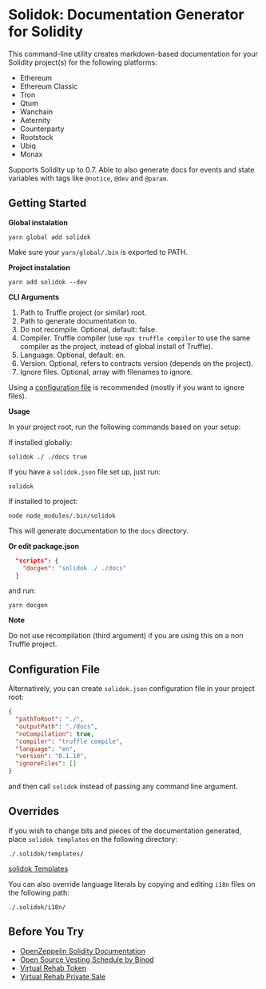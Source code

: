 # Solidok: Documentation Generator for Solidity

This command-line utility creates markdown-based documentation for your Solidity project(s) for the following platforms:

* Ethereum
* Ethereum Classic
* Tron
* Qtum
* Wanchain
* Aeternity
* Counterparty
* Rootstock
* Ubiq
* Monax

Supports Solidity up to 0.7.
Able to also generate docs for events and state variables with tags like `@notice`, `@dev` and `@param`.
## Getting Started

**Global instalation**

```npm
yarn global add solidok
```
Make sure your `yarn/global/.bin` is exported to PATH.

**Project instalation**

```npm
yarn add solidok --dev
```


**CLI Arguments**

1. Path to Truffle project (or similar) root.
2. Path to generate documentation to.
3. Do not recompile. Optional, default: false.
4. Compiler. Truffle compiler (use `npx truffle compiler` to use the same compiler as the project, instead of global install of Truffle).
5. Language. Optional, default: en.
6. Version. Optional, refers to contracts version (depends on the project).
7. Ignore files. Optional, array with filenames to ignore.

Using a [configuration file](#configuration-file) is recommended (mostly if you want to ignore files).


**Usage**

In your project root, run the following commands based on your setup:

If installed globally:
```npm
solidok ./ ./docs true
```

If you have a `solidok.json` file set up, just run:
```npm
solidok
```

If installed to project:
```npm
node node_modules/.bin/solidok
```


This will generate documentation to the `docs` directory.

**Or edit package.json**

```json
  "scripts": {
    "docgen": "solidok ./ ./docs"
  }
```

and run:

```npm
yarn docgen
```

**Note**

Do not use recompilation (third argument) if you are using this on a non Truffle project.

## Configuration File

Alternatively, you can create `solidok.json` configuration file in your project root:

```json
{
  "pathToRoot": "./",
  "outputPath": "./docs",
  "noCompilation": true,
  "compiler": "truffle compile",
  "language": "en",
  "version": "0.1.10",
  "ignoreFiles": []
}
```

and then call `solidok` instead of passing any command line argument.


## Overrides

If you wish to change bits and pieces of the documentation generated, place `solidok templates` on the following directory:

`./.solidok/templates/`

[solidok Templates](templates)


You can also override language literals by copying and editing `i18n` files on the following path:

`./.solidok/i18n/`



## Before You Try

- [OpenZeppelin Solidity Documentation](https://github.com/binodnp/openzeppelin-solidity/blob/master/docs/ERC721.md)
- [Open Source Vesting Schedule by Binod](https://github.com/binodnp/vesting-schedule/blob/master/docs/VestingSchedule.md)
- [Virtual Rehab Token](https://github.com/ViRehab/VirtualRehabToken/blob/master/docs/VRHToken.md)
- [Virtual Rehab Private Sale](https://github.com/ViRehab/VirtualRehabPrivateSale/blob/master/docs/PrivateSale.md)
